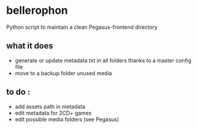 # bellerophon
Python script to maintain a clean Pegasus-frontend directory

## what it does
- generate or update metadata.txt in all folders thanks to a master config file
- move to a backup folder unused media


## to do :
- add assets path in metadata
- edit metadata for 2CD+ games
- edit possible media folders (see Pegasus)
